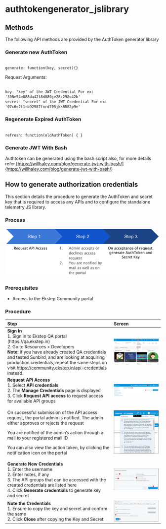 # authtokengenerator\_jslibrary

## Methods

The following API methods are provided by the AuthToken generator library

### Generate new AuthToken

```text

generate: function(key, secret){}
```

Request Arguments:

```text

key- "key" of the JWT Credential For ex: '398e54e888da42f8d089je28c298o42b'
secret- "secret" of the JWT Credential For ex: '07c6e2t1rb92987fnrd705jkk8582p9e'
```

### Regenerate Expired AuthToken

```text

refresh: function(oldAuthToken) { }
```

### Generate JWT With Bash

Authtoken can be generated using the bash script also, for more details refer [https://willhaley.com/blog/generate-jwt-with-bash/](https://willhaley.com/blog/generate-jwt-with-bash/)

## How to generate authorization credentials

This section details the procedure to generate the AuthToken and secret key that is required to access any APIs and to configure the standalone telemetry JS library.

### Process

![](.gitbook/assets/telemetry_service2.png)

### Prerequisites

* Access to the Ekstep Community portal

### Procedure

<table>
  <thead>
    <tr>
      <th style="text-align:left">Step</th>
      <th style="text-align:left">Screen</th>
    </tr>
  </thead>
  <tbody>
    <tr>
      <td style="text-align:left"><b>Sign In</b>
        <br />1. Sign in to Ekstep QA portal (https://qa.ekstep.in)
        <br />2. Go to Resources &gt; Developers
        <br /> <b>Note:</b> If you have already created QA credentials and tested Sunbird,
        and are looking at acquiring production credentials, repeat the same steps
        on visit <a href="https://community.ekstep.in/api-credentials">https://community.ekstep.in/api-credentials</a> instead.</td>
      <td
      style="text-align:left">
        <img src=".gitbook/assets/telemetry_service3.png" alt/>
        </td>
    </tr>
    <tr>
      <td style="text-align:left"><b>Request API Access</b>
        <br />1. Select <b>API credentials</b>
        <br />2. The <b>Manage Credentials</b> page is displayed
        <br />3. Click <b>Request API access</b> to request access for available API groups</td>
      <td
      style="text-align:left">
        <img src=".gitbook/assets/telemetry_service4.png" alt/>
        </td>
    </tr>
    <tr>
      <td style="text-align:left">
        <p>On successful submission of the API access request, the portal admin is
          notified. The admin either approves or rejects the request</p>
        <p>You are notified of the admin&#x2019;s action through a mail to your registered
          mail ID</p>
        <p>You can also view the action taken, by clicking the notification icon
          on the portal</p>
      </td>
      <td style="text-align:left">
        <img src=".gitbook/assets/telemetry_service5.png" alt/>
      </td>
    </tr>
    <tr>
      <td style="text-align:left"><b>Generate New Credentials</b>
        <br />1. Enter the username
        <br />2. Enter notes, if any
        <br />3. The API groups that can be accessed with the created credentials are
        listed here
        <br />4. Click <b>Generate credentials</b> to generate key and secret</td>
      <td
      style="text-align:left">
        <img src=".gitbook/assets/telemetry_service6.png" alt/>
        </td>
    </tr>
    <tr>
      <td style="text-align:left"><b>Note the Credentials</b>
        <br />1. Ensure to copy the key and secret and confirm the same
        <br />2. Click <b>Close</b> after copying the Key and Secret</td>
      <td style="text-align:left">
        <img src=".gitbook/assets/telemetry_service7.png" alt/>
      </td>
    </tr>
  </tbody>
</table>

